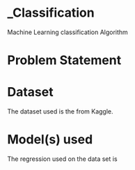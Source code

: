# _Classification
Machine Learning classification Algorithm
# Problem Statement

# Dataset
The dataset used is the  from Kaggle.
# Model(s) used
The regression used on the data set is 
